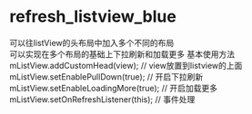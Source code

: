 refresh_listview_blue
=====================
可以往listView的头布局中加入多个不同的布局  
可以实现在多个布局的基础上下拉刷新和加载更多
基本使用方法
mListView.addCustomHead(view); // view放置到listview的上面 
mListView.setEnablePullDown(true); // 开启下拉刷新 
mListView.setEnableLoadingMore(true); // 开启加载更多
mListView.setOnRefreshListener(this); // 事件处理
